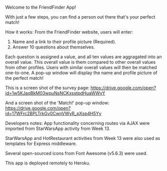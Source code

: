 Welcome to the FriendFinder App!

With just a few steps, you can find a person out there that's your perfect match!

How it works: 
From the FriendFinder website, users will enter:
1) Name and a link to their profile picture (Required).
2) Answer 10 questions about themselves.

Each question is assigned a value, and all ten values are aggragated into an overall value. This overall value is them compared to other overall values from other profiles. Users with similar overall values will then be matched one-to-one. A pop-up window will display the name and profile picture of the perfect match!

This is a screen shot of the survey page:
https://drive.google.com/open?id=1w5KJaqBkM03wpuNsNCKxsstpdHuaWWyY

And a screen shot of the 'Match!' pop-up window:
https://drive.google.com/open?id=17WFrc2BPLTrkGv0CwnVWyR_pXsp4H5Yy



Developers notes:
App functionality concerning routes via AJAX were imported from StarWarsApp activity from Week 13.

StarWarsApp and HotRestaurant activities from Week 13 were also used as templates for Express middleware.

Several open-sourced icons from Font Awesome (v5.6.3) were used.

This app is deployed remotely to Heroku.
